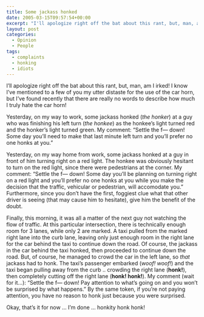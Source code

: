 ```yaml
---
title: Some jackass honked
date: 2005-03-15T09:57:54+00:00
excerpt: "I'll apologize right off the bat about this rant, but, man, am I irked! I know I've mentioned to a few of you my"
layout: post
categories:
  - Opinion
  - People
tags:
  - complaints
  - honking
  - idiots
---
```

I&#8217;ll apologize right off the bat about this rant, but, man, am I irked! I know I&#8217;ve mentioned to a few of you my utter distaste for the use of the car horn, but I&#8217;ve found recently that there are really no words to describe how much I truly hate the car horn!

Yesterday, on my way to work, some jackass honked (_the honker_) at a guy who was finishing his left turn (_the honkee_) as the honkee&#8217;s light turned red and the honker&#8217;s light turned green. My comment: &#8220;Settle the f&#8212; down! Some day you&#8217;ll need to make that last minute left turn and you&#8217;ll prefer no one honks at you.&#8221;

Yesterday, on my way home from work, some jackass honked at a guy in front of him turning right on a red light. The honkee was obviously hesitant to turn on the red light, since there were pedestrians at the corner. My comment: &#8220;Settle the f&#8212; down! Some day you&#8217;ll be planning on turning right on a red light and you&#8217;ll prefer no one honks at you while you make the decision that the traffic, vehicular or pedestrian, will accomodate you.&#8221; Furthermore, since you don&#8217;t have the first, foggiest clue what that other driver is seeing (that may cause him to hesitate), give him the benefit of the doubt.

Finally, this morning, it was all a matter of the next guy not watching the flow of traffic. At this particular intersection, there is technically enough room for 3 lanes, while only 2 are marked. A taxi pulled from the marked right lane into the curb lane, leaving only just enough room in the right lane for the car behind the taxi to continue down the road. Of course, the jackass in the car behind the taxi honked, then proceeded to continue down the road. But, of course, he managed to crowd the car in the left lane, so _that_ jackass had to honk. The taxi&#8217;s passenger embarked (_woof! woof!_) and the taxi began pulling away from the curb .. crowding the right lane (**honk!**), then completely cutting off the right lane (**honk! honk!**). My comment (wait for it&#8230;): &#8220;Settle the f&#8212; down! Pay attention to what&#8217;s going on and you won&#8217;t be surprised by what happens.&#8221; By the same token, if you&#8217;re not paying attention, you have no reason to honk just because you were surprised.

Okay, that&#8217;s it for now &#8230; I&#8217;m done &#8230; honkity honk honk!
